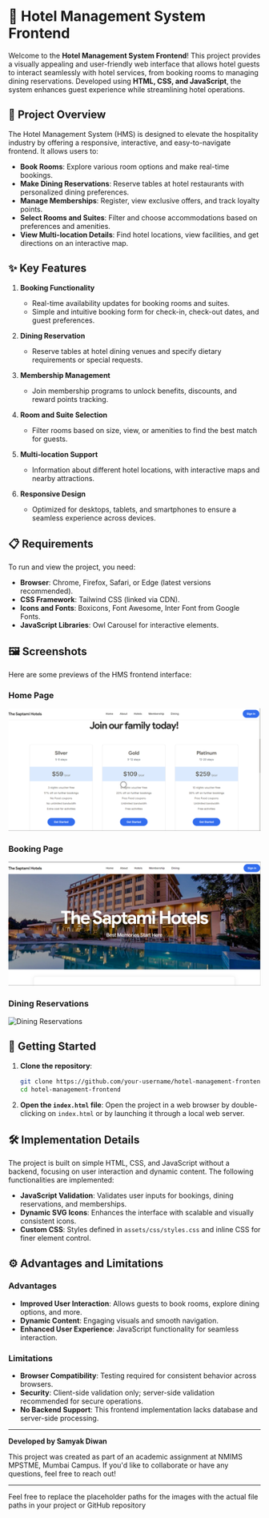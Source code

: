 # 🏨 Hotel Management System Frontend

Welcome to the **Hotel Management System Frontend**! This project provides a visually appealing and user-friendly web interface that allows hotel guests to interact seamlessly with hotel services, from booking rooms to managing dining reservations. Developed using **HTML, CSS, and JavaScript**, the system enhances guest experience while streamlining hotel operations.

## 🌟 Project Overview

The Hotel Management System (HMS) is designed to elevate the hospitality industry by offering a responsive, interactive, and easy-to-navigate frontend. It allows users to:

- **Book Rooms**: Explore various room options and make real-time bookings.
- **Make Dining Reservations**: Reserve tables at hotel restaurants with personalized dining preferences.
- **Manage Memberships**: Register, view exclusive offers, and track loyalty points.
- **Select Rooms and Suites**: Filter and choose accommodations based on preferences and amenities.
- **View Multi-location Details**: Find hotel locations, view facilities, and get directions on an interactive map.

## ✨ Key Features

1. **Booking Functionality**  
   - Real-time availability updates for booking rooms and suites.
   - Simple and intuitive booking form for check-in, check-out dates, and guest preferences.

2. **Dining Reservation**  
   - Reserve tables at hotel dining venues and specify dietary requirements or special requests.

3. **Membership Management**  
   - Join membership programs to unlock benefits, discounts, and reward points tracking.

4. **Room and Suite Selection**  
   - Filter rooms based on size, view, or amenities to find the best match for guests.

5. **Multi-location Support**  
   - Information about different hotel locations, with interactive maps and nearby attractions.

6. **Responsive Design**  
   - Optimized for desktops, tablets, and smartphones to ensure a seamless experience across devices.

## 📋 Requirements

To run and view the project, you need:

- **Browser**: Chrome, Firefox, Safari, or Edge (latest versions recommended).
- **CSS Framework**: Tailwind CSS (linked via CDN).
- **Icons and Fonts**: Boxicons, Font Awesome, Inter Font from Google Fonts.
- **JavaScript Libraries**: Owl Carousel for interactive elements.

## 🖼️ Screenshots

Here are some previews of the HMS frontend interface:

### Home Page
![Home Page](homepage_image.png)

### Booking Page
![Booking Page](booking_image.png)

### Dining Reservations
![Dining Reservations](dining_image.png)

## 🚀 Getting Started

1. **Clone the repository**:
   ```bash
   git clone https://github.com/your-username/hotel-management-frontend.git
   cd hotel-management-frontend
   ```

2. **Open the `index.html` file**:
   Open the project in a web browser by double-clicking on `index.html` or by launching it through a local web server.

## 🛠️ Implementation Details

The project is built on simple HTML, CSS, and JavaScript without a backend, focusing on user interaction and dynamic content. The following functionalities are implemented:

- **JavaScript Validation**: Validates user inputs for bookings, dining reservations, and memberships.
- **Dynamic SVG Icons**: Enhances the interface with scalable and visually consistent icons.
- **Custom CSS**: Styles defined in `assets/css/styles.css` and inline CSS for finer element control.

## ⚙️ Advantages and Limitations

### Advantages
- **Improved User Interaction**: Allows guests to book rooms, explore dining options, and more.
- **Dynamic Content**: Engaging visuals and smooth navigation.
- **Enhanced User Experience**: JavaScript functionality for seamless interaction.

### Limitations
- **Browser Compatibility**: Testing required for consistent behavior across browsers.
- **Security**: Client-side validation only; server-side validation recommended for secure operations.
- **No Backend Support**: This frontend implementation lacks database and server-side processing.

---

**Developed by Samyak Diwan**

This project was created as part of an academic assignment at NMIMS MPSTME, Mumbai Campus. If you'd like to collaborate or have any questions, feel free to reach out!

---

Feel free to replace the placeholder paths for the images with the actual file paths in your project or GitHub repository


